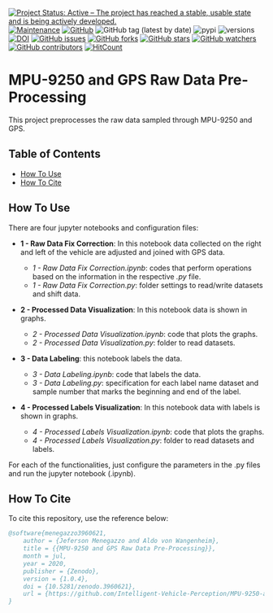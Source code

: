 [![Project Status: Active – The project has reached a stable, usable state and is being actively developed.](https://img.shields.io/badge/Project_Status-Active-green?style=flat-square&color=success)](https://github.com/Intelligent-Vehicle-Perception/MPU-9250-and-GPS-Raw-Data-Pre-Processing)
[![Maintenance](https://img.shields.io/badge/Maintained%3F-yes-green.svg?style=flat-square&color=success)](https://github.com/Intelligent-Vehicle-Perception/MPU-9250-and-GPS-Raw-Data-Pre-Processing)
[![GitHub](https://img.shields.io/github/license/Intelligent-Vehicle-Perception/MPU-9250-and-GPS-Raw-Data-Pre-Processing?style=flat-square&color=success)](LICENSE)
![GitHub tag (latest by date)](https://img.shields.io/github/v/tag/Intelligent-Vehicle-Perception/MPU-9250-and-GPS-Raw-Data-Pre-Processing?style=flat-square) 
![pypi](https://img.shields.io/pypi/v/pybadges.svg?style=flat-square)
![versions](https://img.shields.io/pypi/pyversions/pybadges.svg?style=flat-square)
[![DOI](https://img.shields.io/badge/DOI-10.5281%2Fzenodo.3960621-blue?style=flat-square)](https://doi.org/10.5281/zenodo.3960621)
[![GitHub issues](https://img.shields.io/github/issues/Intelligent-Vehicle-Perception/MPU-9250-and-GPS-Raw-Data-Pre-Processing?style=flat-square)](https://github.com/Intelligent-Vehicle-Perception/MPU-9250-and-GPS-Raw-Data-Pre-Processing/issues)
[![GitHub forks](https://img.shields.io/github/forks/Intelligent-Vehicle-Perception/MPU-9250-and-GPS-Raw-Data-Pre-Processing?style=flat-square)](https://github.com/Intelligent-Vehicle-Perception/MPU-9250-and-GPS-Raw-Data-Pre-Processing/network/members)
[![GitHub stars](https://img.shields.io/github/stars/Intelligent-Vehicle-Perception/MPU-9250-and-GPS-Raw-Data-Pre-Processing?style=flat-square)](https://github.com/Intelligent-Vehicle-Perception/MPU-9250-and-GPS-Raw-Data-Pre-Processing/stargazers)
[![GitHub watchers](https://img.shields.io/github/watchers/Intelligent-Vehicle-Perception/MPU-9250-and-GPS-Raw-Data-Pre-Processing?style=flat-square)](https://github.com/Intelligent-Vehicle-Perception/MPU-9250-and-GPS-Raw-Data-Pre-Processing/watchers)
[![GitHub contributors](https://img.shields.io/github/contributors/Intelligent-Vehicle-Perception/MPU-9250-and-GPS-Raw-Data-Pre-Processing?style=flat-square&color=success)](https://github.com/Intelligent-Vehicle-Perception/MPU-9250-and-GPS-Raw-Data-Pre-Processing/graphs/contributors/)
[![HitCount](http://hits.dwyl.io/Intelligent-Vehicle-Perception/MPU-9250-and-GPS-Raw-Data-Pre-Processing/badges.svg)](https://github.com/Intelligent-Vehicle-Perception/MPU-9250-and-GPS-Raw-Data-Pre-Processing)

# MPU-9250 and GPS Raw Data Pre-Processing

This project preprocesses the raw data sampled through MPU-9250 and GPS.

## Table of Contents
- [How To Use](#How-To-Use)
- [How To Cite](#How-To-Cite)

## How To Use

There are four jupyter notebooks and configuration files:

- **1 - Raw Data Fix Correction**: In this notebook data collected on the right and left of the vehicle are adjusted and joined with GPS data.
    - *1 - Raw Data Fix Correction.ipynb*: codes that perform operations based on the information in the respective *.py* file.
    - *1 - Raw Data Fix Correction.py*: folder settings to read/write datasets and shift data.

- **2 - Processed Data Visualization**: In this notebook data is shown in graphs.
    - *2 - Processed Data Visualization.ipynb*: code that plots the graphs.
    - *2 - Processed Data Visualization.py*: folder to read datasets.

- **3 - Data Labeling**: this notebook labels the data.
    - *3 - Data Labeling.ipynb*: code that labels the data.
    - *3 - Data Labeling.py*: specification for each label name dataset and sample number that marks the beginning and end of the label.

- **4 - Processed Labels Visualization**: In this notebook data with labels is shown in graphs.
    - *4 - Processed Labels Visualization.ipynb*: code that plots the graphs.
    - *4 - Processed Labels Visualization.py*: folder to read datasets and labels.

For each of the functionalities, just configure the parameters in the .py files and run the jupyter notebook (.ipynb).

## How To Cite

To cite this repository, use the reference below:

```bibtex
@software{menegazzo3960621,
    author = {Jeferson Menegazzo and Aldo von Wangenheim},
    title = {{MPU-9250 and GPS Raw Data Pre-Processing}},
    month = jul,
    year = 2020,
    publisher = {Zenodo},
    version = {1.0.4},
    doi = {10.5281/zenodo.3960621},
    url = {https://github.com/Intelligent-Vehicle-Perception/MPU-9250-and-GPS-Raw-Data-Pre-Processing}
}
```
